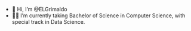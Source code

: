 - 👋 Hi, I’m @ELGrimaldo
- 👨‍🎓 I’m currently taking Bachelor of Science in Computer Science, with special track in Data Science. 

<!---
ELGrimaldo/ELGrimaldo is a ✨ special ✨ repository because its `README.md` (this file) appears on your GitHub profile.
You can click the Preview link to take a look at your changes.
--->
